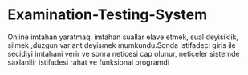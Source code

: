 # Examination-Testing-System
Online imtahan yaratmaq, imtahan suallar elave etmek, sual deyisiklik, silmek ,duzgun variant deyismek mumkundu.Sonda istifadeci giris ile secidiyi imtahani verir ve sonra neticesi cap olunur, neticeler sistemde saxlanilir istifadesi rahat ve funksional programdi
